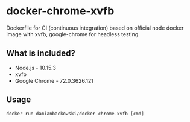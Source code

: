 # docker-chrome-xvfb

Dockerfile for CI (continuous integration) based on official node docker image with xvfb, google-chrome for headless testing.

## What is included?

* Node.js - 10.15.3
* xvfb
* Google Chrome - 72.0.3626.121

## Usage

```
docker run damianbackowski/docker-chrome-xvfb [cmd]
```
